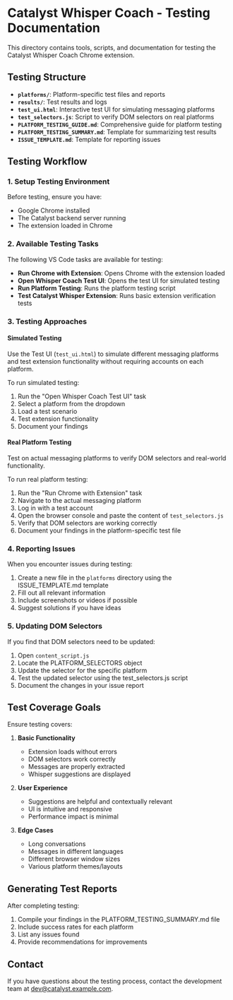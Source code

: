 # Catalyst Whisper Coach - Testing Documentation

This directory contains tools, scripts, and documentation for testing the Catalyst Whisper Coach Chrome extension.

## Testing Structure

- **`platforms/`**: Platform-specific test files and reports
- **`results/`**: Test results and logs
- **`test_ui.html`**: Interactive test UI for simulating messaging platforms
- **`test_selectors.js`**: Script to verify DOM selectors on real platforms
- **`PLATFORM_TESTING_GUIDE.md`**: Comprehensive guide for platform testing
- **`PLATFORM_TESTING_SUMMARY.md`**: Template for summarizing test results
- **`ISSUE_TEMPLATE.md`**: Template for reporting issues

## Testing Workflow

### 1. Setup Testing Environment

Before testing, ensure you have:

- Google Chrome installed
- The Catalyst backend server running
- The extension loaded in Chrome

### 2. Available Testing Tasks

The following VS Code tasks are available for testing:

- **Run Chrome with Extension**: Opens Chrome with the extension loaded
- **Open Whisper Coach Test UI**: Opens the test UI for simulated testing
- **Run Platform Testing**: Runs the platform testing script
- **Test Catalyst Whisper Extension**: Runs basic extension verification tests

### 3. Testing Approaches

#### Simulated Testing

Use the Test UI (`test_ui.html`) to simulate different messaging platforms and test extension functionality without requiring accounts on each platform.

To run simulated testing:

1. Run the "Open Whisper Coach Test UI" task
2. Select a platform from the dropdown
3. Load a test scenario
4. Test extension functionality
5. Document your findings

#### Real Platform Testing

Test on actual messaging platforms to verify DOM selectors and real-world functionality.

To run real platform testing:

1. Run the "Run Chrome with Extension" task
2. Navigate to the actual messaging platform
3. Log in with a test account
4. Open the browser console and paste the content of `test_selectors.js`
5. Verify that DOM selectors are working correctly
6. Document your findings in the platform-specific test file

### 4. Reporting Issues

When you encounter issues during testing:

1. Create a new file in the `platforms` directory using the ISSUE_TEMPLATE.md template
2. Fill out all relevant information
3. Include screenshots or videos if possible
4. Suggest solutions if you have ideas

### 5. Updating DOM Selectors

If you find that DOM selectors need to be updated:

1. Open `content_script.js`
2. Locate the PLATFORM_SELECTORS object
3. Update the selector for the specific platform
4. Test the updated selector using the test_selectors.js script
5. Document the changes in your issue report

## Test Coverage Goals

Ensure testing covers:

1. **Basic Functionality**
   - Extension loads without errors
   - DOM selectors work correctly
   - Messages are properly extracted
   - Whisper suggestions are displayed

2. **User Experience**
   - Suggestions are helpful and contextually relevant
   - UI is intuitive and responsive
   - Performance impact is minimal

3. **Edge Cases**
   - Long conversations
   - Messages in different languages
   - Different browser window sizes
   - Various platform themes/layouts

## Generating Test Reports

After completing testing:

1. Compile your findings in the PLATFORM_TESTING_SUMMARY.md file
2. Include success rates for each platform
3. List any issues found
4. Provide recommendations for improvements

## Contact

If you have questions about the testing process, contact the development team at [dev@catalyst.example.com](mailto:dev@catalyst.example.com).

